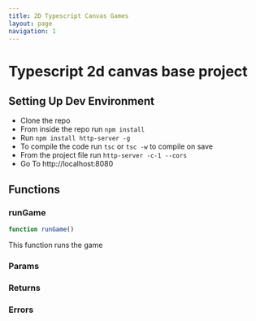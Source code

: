 ```yaml
---
title: 2D Typescript Canvas Games
layout: page
navigation: 1
---
```


# Typescript 2d canvas base project

## Setting Up Dev Environment

- Clone the repo
- From inside the repo run `npm install`
- Run `npm install http-server -g`
- To compile the code run `tsc` or `tsc -w` to compile on save
- From the project file run `http-server -c-1 --cors`
- Go To http://localhost:8080 

## Functions
### runGame
```typescript
function runGame()
```
This function runs the game

### Params

### Returns

### Errors